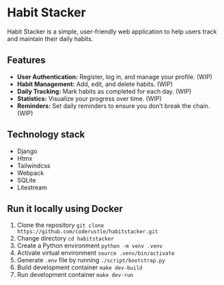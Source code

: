 # Habit Stacker

Habit Stacker is a simple, user-friendly web application to help users track and maintain their daily habits.

## Features

- **User Authentication:** Register, log in, and manage your profile. (WIP)
- **Habit Management:** Add, edit, and delete habits. (WIP)
- **Daily Tracking:** Mark habits as completed for each day. (WIP)
- **Statistics:** Visualize your progress over time. (WIP)
- **Reminders:** Set daily reminders to ensure you don’t break the chain. (WIP)

## Technology stack

- Django
- Htmx
- Tailwindcss
- Webpack
- SQLite
- Litestream

## Run it locally using Docker

1. Clone the repository `git clone https://github.com/coderustle/habitstacker.git`
2. Change directory `cd habitstacker`
3. Create a Python environment `python -m venv .venv`
4. Activate virtual environment `source .venv/bin/activate`
5. Generate `.env` file by running `./script/bootstrap.py`
6. Build development container `make dev-build`
7. Run development container `make dev-run`
